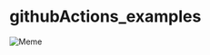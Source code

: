 # githubActions_examples

![Meme](https://api.memegen.link/images/ams/No_me_lo_creo/Ha_funcionado.png)